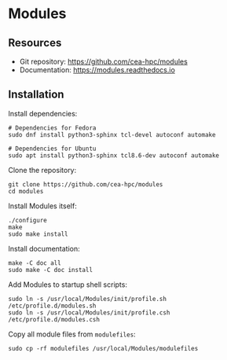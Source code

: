 # Modules

## Resources

* Git repository: <https://github.com/cea-hpc/modules>
* Documentation: <https://modules.readthedocs.io>

## Installation

Install dependencies:

```shell
# Dependencies for Fedora
sudo dnf install python3-sphinx tcl-devel autoconf automake

# Dependencies for Ubuntu
sudo apt install python3-sphinx tcl8.6-dev autoconf automake
```

Clone the repository:

```shell
git clone https://github.com/cea-hpc/modules
cd modules
```

Install Modules itself:

```shell
./configure
make
sudo make install
```

Install documentation:

```shell
make -C doc all
sudo make -C doc install
```

Add Modules to startup shell scripts:

```shell
sudo ln -s /usr/local/Modules/init/profile.sh /etc/profile.d/modules.sh
sudo ln -s /usr/local/Modules/init/profile.csh /etc/profile.d/modules.csh
```

Copy all module files from `modulefiles`:

```shell
sudo cp -rf modulefiles /usr/local/Modules/modulefiles
```
